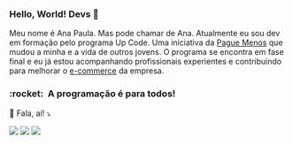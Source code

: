 ### Hello, World! Devs 👋

Meu nome é Ana Paula. Mas pode chamar de Ana. Atualmente eu sou dev em formação pelo programa Up Code. 
Uma iniciativa da [Pague Menos](https://institucional.paguemenos.com.br/) que mudou a minha e a vida de outros jovens. O programa se encontra em fase
final e eu já estou acompanhando profissionais experientes e contribuindo para melhorar o [e-commerce](https://www.paguemenos.com.br/) da empresa.

<h3>:rocket: &nbsp;A programação é para todos! </h3>

<p align="left">
  💌 Fala, aí! ⤵️
</p>

<p align="left">

  <a href="https://www.linkedin.com/in/anapaulax/" alt="Linkedin">
  <img src="https://img.shields.io/badge/-Linkedin-0e76a8?style=flat-square&logo=Linkedin&logoColor=white&link=https://www.linkedin.com/in/anapaulax/" /></a>

  <a href="https://api.whatsapp.com/send?phone=5585996848455&text=Olá! Tudo bem?" alt="WhatsApp">
  <img src="https://img.shields.io/badge/-WhatsApp-25d366?style=flat-square&labelColor=25d366&logo=whatsapp&logoColor=white&link=https://api.whatsapp.com/send?phone=5585996848455&text=Olá! Tudo bem?"/></a>

  <a href="https://www.instagram.com/anapx_51/" alt="Instagram">
  <img src="https://img.shields.io/badge/-Instagram-DF0174?style=flat-square&labelColor=DF0174&logo=instagram&logoColor=white&link=https://www.instagram.com/anapx_51/"/></a>
</p>  


